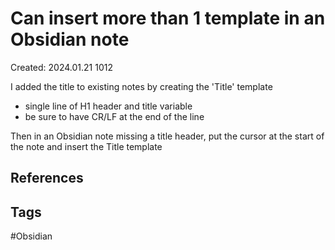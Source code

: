 # Can insert more than 1 template in an Obsidian note
Created: 2024.01.21 1012

I added the title to existing notes by creating the 'Title' template
- single line of H1 header and title variable
- be sure to have CR/LF at the end of the line

Then in an Obsidian note missing a title header, put the cursor at the start of the note and insert the Title template

## References

## Tags
#Obsidian 